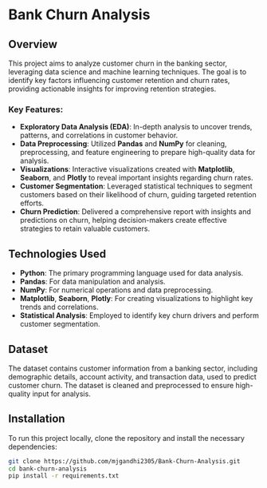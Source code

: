 # Bank Churn Analysis

## Overview

This project aims to analyze customer churn in the banking sector, leveraging data science and machine learning techniques. The goal is to identify key factors influencing customer retention and churn rates, providing actionable insights for improving retention strategies.

### Key Features:
- **Exploratory Data Analysis (EDA)**: In-depth analysis to uncover trends, patterns, and correlations in customer behavior.
- **Data Preprocessing**: Utilized **Pandas** and **NumPy** for cleaning, preprocessing, and feature engineering to prepare high-quality data for analysis.
- **Visualizations**: Interactive visualizations created with **Matplotlib**, **Seaborn**, and **Plotly** to reveal important insights regarding churn rates.
- **Customer Segmentation**: Leveraged statistical techniques to segment customers based on their likelihood of churn, guiding targeted retention efforts.
- **Churn Prediction**: Delivered a comprehensive report with insights and predictions on churn, helping decision-makers create effective strategies to retain valuable customers.

## Technologies Used
- **Python**: The primary programming language used for data analysis.
- **Pandas**: For data manipulation and analysis.
- **NumPy**: For numerical operations and data preprocessing.
- **Matplotlib**, **Seaborn**, **Plotly**: For creating visualizations to highlight key trends and correlations.
- **Statistical Analysis**: Employed to identify key churn drivers and perform customer segmentation.

## Dataset

The dataset contains customer information from a banking sector, including demographic details, account activity, and transaction data, used to predict customer churn. The dataset is cleaned and preprocessed to ensure high-quality input for analysis.

## Installation

To run this project locally, clone the repository and install the necessary dependencies:

```bash
git clone https://github.com/mjgandhi2305/Bank-Churn-Analysis.git
cd bank-churn-analysis
pip install -r requirements.txt
